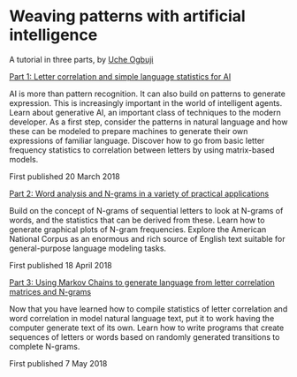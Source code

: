 # Weaving patterns with artificial intelligence

A tutorial in three parts, by [Uche Ogbuji](http://uche.ogbuji.net)

[Part 1: Letter correlation and simple language statistics for AI](https://www.ibm.com/developerworks/library/cc-patterns-artificial-intelligence-part1/)

AI is more than pattern recognition. It can also build on patterns to generate expression.
This is increasingly important in the world of intelligent agents. Learn about generative AI, an
important class of techniques to the modern developer. As a first step, consider the patterns in
natural language and how these can be modeled to prepare machines to generate their own
expressions of familiar language. Discover how to go from basic letter frequency statistics to
correlation between letters by using matrix-based models.

First published 20 March 2018

[Part 2: Word analysis and N-grams in a variety of practical applications](https://www.ibm.com/developerworks/library/cc-patterns-artificial-intelligence-part2/)

Build on the concept of N-grams of sequential letters to look at N-grams of words, and the
statistics that can be derived from these. Learn how to generate graphical plots of N-gram
frequencies. Explore the American National Corpus as an enormous and rich source of English
text suitable for general-purpose language modeling tasks.

First published 18 April 2018

[Part 3: Using Markov Chains to generate language from letter correlation matrices and N-grams](https://www.ibm.com/developerworks/library/cc-patterns-artificial-intelligence-part3/)

Now that you have learned how to compile statistics of letter correlation and word correlation in
model natural language text, put it to work having the computer generate text of its own. Learn
how to write programs that create sequences of letters or words based on randomly generated
transitions to complete N-grams.

First published 7 May 2018
